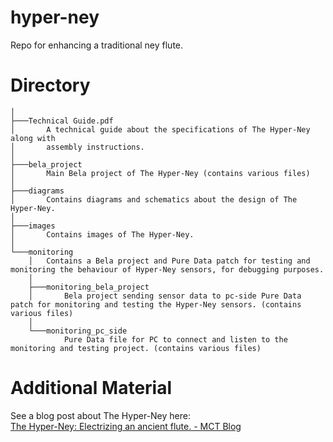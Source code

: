 # hyper-ney
Repo for enhancing a traditional ney flute.

# Directory

```
│
├───Technical Guide.pdf
│       A technical guide about the specifications of The Hyper-Ney along with
│       assembly instructions.
│
├───bela_project
│       Main Bela project of The Hyper-Ney (contains various files)
│
├───diagrams
│       Contains diagrams and schematics about the design of The Hyper-Ney.
│
├───images
│       Contains images of The Hyper-Ney.
│
└───monitoring
    │   Contains a Bela project and Pure Data patch for testing and monitoring the behaviour of Hyper-Ney sensors, for debugging purposes.
    │
    ├───monitoring_bela_project
    │       Bela project sending sensor data to pc-side Pure Data patch for monitoring and testing the Hyper-Ney sensors. (contains various files)
    │
    └───monitoring_pc_side
            Pure Data file for PC to connect and listen to the monitoring and testing project. (contains various files)
```

# Additional Material
See a blog post about The Hyper-Ney here: <br>
[The Hyper-Ney: Electrizing an ancient flute. - MCT Blog](https://mct-master.github.io/interactive-music/2023/12/01/ahmetem-the-hyper-ney.html)
